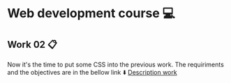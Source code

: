 # Web development course :computer:

## Work 02 :clipboard:

Now it's the time to put some CSS into the previous work.
The requiriments and the objectives are in the bellow link :arrow_down:
<a href="https://profbruno-ufc-qx.github.io/web-development/atividades/le02.html">Description work<a/>

